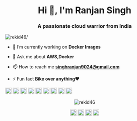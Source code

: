 <h1 align="center">Hi 👋, I'm Ranjan Singh</h1>
<h3 align="center">A passionate cloud warrior from India</h3>
<p align="left"> <img src=https://komarev.com/ghpvc/?username=rekid46 alt=rekid46/> </p>

- 🔭 I’m currently working on **Docker Images**

- 💬 Ask me about **AWS,Docker**

- 📫 How to reach me **singhranjan9024@gmail.com**

- ⚡ Fun fact **Bike over anything❤️**

<p align="left"><img src=https://konpa.github.io/devicon/devicon.git/icons/amazonwebservices/amazonwebservices-original-wordmark.svg alt=amazonwebservices width="20" height="20"/> <img src=https://konpa.github.io/devicon/devicon.git/icons/c/c-original.svg alt=c width="20" height="20"/> <img src=https://konpa.github.io/devicon/devicon.git/icons/cplusplus/cplusplus-original.svg alt=cplusplus width="20" height="20"/> <img src=https://konpa.github.io/devicon/devicon.git/icons/docker/docker-original-wordmark.svg alt=docker width="20" height="20"/> <img src=https://konpa.github.io/devicon/devicon.git/icons/html5/html5-original-wordmark.svg alt=html5 width="20" height="20"/> <img src=https://konpa.github.io/devicon/devicon.git/icons/javascript/javascript-original.svg alt=javascript width="20" height="20"/> <img src=https://konpa.github.io/devicon/devicon.git/icons/mysql/mysql-original-wordmark.svg alt=mysql width="20" height="20"/> <img src=https://konpa.github.io/devicon/devicon.git/icons/python/python-original-wordmark.svg alt=python width="20" height="20"/> <img src=https://konpa.github.io/devicon/devicon.git/icons/nginx/nginx-original.svg alt=nginx width="20" height="20"/></p><p align="center"> <img src=https://github-readme-stats.vercel.app/api?username=rekid46&show_icons=true alt=rekid46 /> </p>

<p align="center">
<a href=https://twitter.com/rekid46 target="blank"><img align="center" src=https://cdn.jsdelivr.net/npm/simple-icons@3.0.1/icons/twitter.svg alt="rekid46" height="20" width="20" /></a>
<a href=https://linkedin.com/in/ranjan-singh-4b73431ab target="blank"><img align="center" src=https://cdn.jsdelivr.net/npm/simple-icons@3.0.1/icons/linkedin.svg alt="ranjan-singh-4b73431ab" height="20" width="20" /></a>
<a href=https://fb.com/rekidd46 target="blank"><img align="center" src=https://cdn.jsdelivr.net/npm/simple-icons@3.0.1/icons/facebook.svg alt="rekidd46" height="20" width="20" /></a>
<a href=https://instagram.com/re_kid_46 target="blank"><img align="center" src=https://cdn.jsdelivr.net/npm/simple-icons@3.0.1/icons/instagram.svg alt="re_kid_46" height="20" width="20" /></a>
</p>
